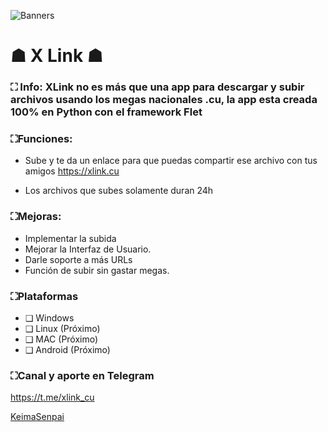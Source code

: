 
![Banners](https://github.com/KeimaSenpai/X-Link/assets/98184310/c5b8bad6-2314-4e4e-b2dc-24007812b662)

# ☗ X Link ☗

### ⛶ Info: XLink no es más que una app para descargar y subir archivos usando los megas nacionales .cu, la app esta creada 100% en Python con el framework Flet

### ⛶Funciones:
- Sube y te da un enlace para que puedas compartir ese archivo con tus amigos https://xlink.cu

- Los archivos que subes solamente duran 24h

### ⛶Mejoras:
- Implementar la subida
- Mejorar la Interfaz de Usuario.
- Darle soporte a más URLs
- Función de subir sin gastar megas.

### ⛶Plataformas
- ❑ Windows
- ❑ Linux (Próximo)
- ❑ MAC (Próximo)
- ❑ Android (Próximo)

### ⛶Canal y aporte en Telegram
https://t.me/xlink_cu


[KeimaSenpai](https://github.com/KeimaSenpai)
